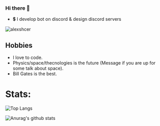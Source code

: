 ### Hi there 👋

- 💲 I develop bot on discord & design discord servers
<p align="left"> <img src="https://komarev.com/ghpvc/?username=alexshcer" alt="alexshcer" /> </p>

## Hobbies 
* I love to code.
* Physics/space/thecnologies is the future (Message if you are up for some talk about space).
* Bill Gates is the best.

# Stats:
![Top Langs](https://github-readme-stats.vercel.app/api/top-langs/?username=alexshcer)

![Anurag's github stats](https://github-readme-stats.vercel.app/api?username=alexshcer)

<!--
**alexshcer/alexshcer** is a ✨ _special_ ✨ repository because its `README.md` (this file) appears on your GitHub profile.

Here are some ideas to get you started:

- 🔭 I’m currently working on ...
- 🌱 I’m currently learning ...
- 👯 I’m looking to collaborate on ...
- 🤔 I’m looking for help with ...
- 💬 Ask me about ...
- 📫 How to reach me: ...
- 😄 Pronouns: ...
- ⚡ Fun fact: ...
- [![Join Programmers Arena](https://media.discordapp.net/attachments/808259596430344202/819856766858166302/widget.png)](https://discord.gg/TMgQZ7C5fN)
-->
